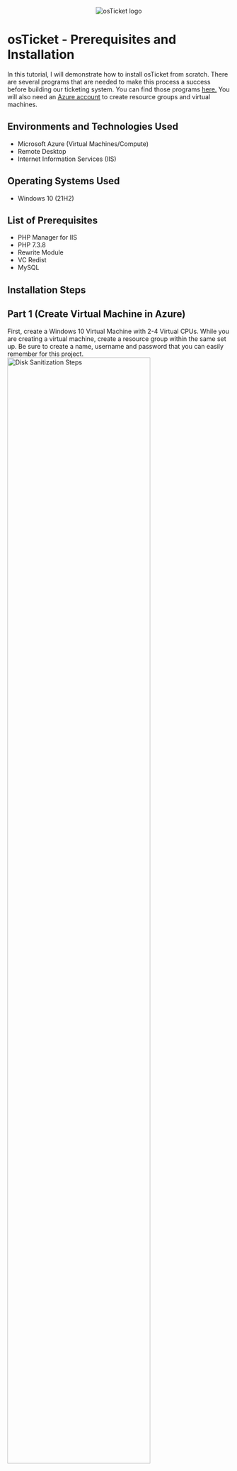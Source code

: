 <p align="center">
<img src="https://i.imgur.com/Clzj7Xs.png" alt="osTicket logo"/>
</p>

<h1>osTicket - Prerequisites and Installation</h1>
In this tutorial, I will demonstrate how to install osTicket from scratch. There are several programs that are needed to make this process a success before building our ticketing system. You can find those programs <a href="https://drive.google.com/drive/u/2/folders/1APMfNyfNzcxZC6EzdaNfdZsUwxWYChf6">here.</a> You will also need an <a href="https://portal.azure.com/?quickstart=true#home">Azure account</a> to create resource groups and virtual machines.<br />

<h2>Environments and Technologies Used</h2>

- Microsoft Azure (Virtual Machines/Compute)
- Remote Desktop
- Internet Information Services (IIS)

<h2>Operating Systems Used </h2>

- Windows 10</b> (21H2)

<h2>List of Prerequisites</h2>

- PHP Manager for IIS
- PHP 7.3.8
- Rewrite Module 
- VC Redist 
- MySQL

<h2>Installation Steps</h2>

<p>
<h2>Part 1 (Create Virtual Machine in Azure)</h2>
   
First, create a Windows 10 Virtual Machine with 2-4 Virtual CPUs. While you are creating a virtual machine, create a resource group within the same set up. Be sure to create a name, username and password that you can easily remember for this project.<br />
<img src="https://i.imgur.com/gDR1YeD.png" height="80%" width="80%" alt="Disk Sanitization Steps"/>
</p>
<br />
<p>
<h2>Part 2: Installation</h2><br />

<b>Install / Enable IIS in Windows WITH</b><br />
Before we start downloading any programs, we need to enable IIS (Internet Information Services). To enable IIS, open the Control Panel. Once the Control Panel window is open, click Programs. Under Programs and Features, select Turn Windows features on or off. From this window, expand Internet Information Services, then expand Web Management Tools. Select IIS Management Console simply by clicking the box next to it. From there, expand World Wide Web Services, expand Application Development Features and enable CGI. Click OK when done.  <br /><br />
 <b>Download and install PHP Manager for IIS<br />
 Download and install ReWrite Module<br /></b>
 You can download these programs from the link provided in the introduction above. Install both of these programs into the virtual machine. After these two programs are installed, create the directory C:/PHP on the Windows (C:) Drive. YOu can do this from the File Explorer. <br />
 <b>Download and install PHP 7.3.8<br />
 Download and install VC redist<br />
 Download and install MySQL</b><br /><br />
 From here, the MySQL set up wizard will pop up. Click "I Agree" and click on Typical install. Then install. when it has been installed, click on Standard Configuration. Select "Install as Windows Service" and check the box that says "Launch the MySQL Server automatically. For log in purposes and the sake of this lab, the username will be "root" and the password as "password1" or whatever password you choose to create.<br />
<img src="https://i.imgur.com/cvE5FNr.png"/>
</p>
<p>
<b>Open IIS as an Admin<br /></b>
Select PHP Manager within, click Register New PHP Version. Click on Browse and choose the file named "php.cgi.exe." This file was created earlier in the lab. Once the new version of PHP is registered, reload the IIS server inside of the managment console. <br />
<b>Download osTicket from the Installation Files Folder</b><br /> Extract and copy “upload” folder to c:\inetpub\wwwroot. Within c:\inetpub\wwwroot, Rename “upload” to “osTicket." Reload IIS (Open IIS, Stop and Start the server). <br />
Inside the IIS console, go to sites -> Default -> osTicketOn the right, click “Browse *:80” You will notice that some extensions are not enabled. Before installing osTicket, they will need to be enabled. To do this, Go back to IIS, sites -> Default -> osTicket, double-click on PHP Manager, and click “Enable or disable an extension” You will need to enable these 3 files: php_imap.dll, php_intl.dll and php_opcache.dll. Refresh the osTicket site in your browse and observe the changes. Rename ost-sampleconfig.php to ost-config.php within C:\inetpub\wwwroot\osTicket\include. This will change the permissions of this file. Now, open the Properties and change the permissions by doing so: Disable inheritance -> Remove All and New Permissions -> Everyone -> All.<br />
<b>Download and install HeidiSQL.<br /></b>
Make a new session with HeidiSQL and type in the password we set up earlier. Inside this new session, right-click on Unamed and create a new folder named osTicket. Continue Setting up osticket in the browser by entering the log in information:<br />
-MySQL Database: osTicket<br />
-MySQL Username: (insert username)<br />
-MySQL Password: (insert password)<br />
<b>Click “Install Now!”</b><br />

OsTicket should be installed with no issues and is ready to be used. From here, you will learn how tickets are submitted and resolved. It will be great practice for anyone interested in IT support. This will help you resolve and work through any issues that a customer or client might have. Using this system and practicing it several times has helped prepare me for the future. <br />
Browse to your help desk login page: http://localhost/osTicket/scp/login.php <br />

<b>End Users osTicket URL:</b><br />
http://localhost/osTicket/<br />

<b>Clean up</b><br />
-Delete: C:\inetpub\wwwroot\osTicket\setup <br />
-Set Permissions to “Read” only: C:\inetpub\wwwroot\osTicket\include\ost-config.php<br />

<br />
